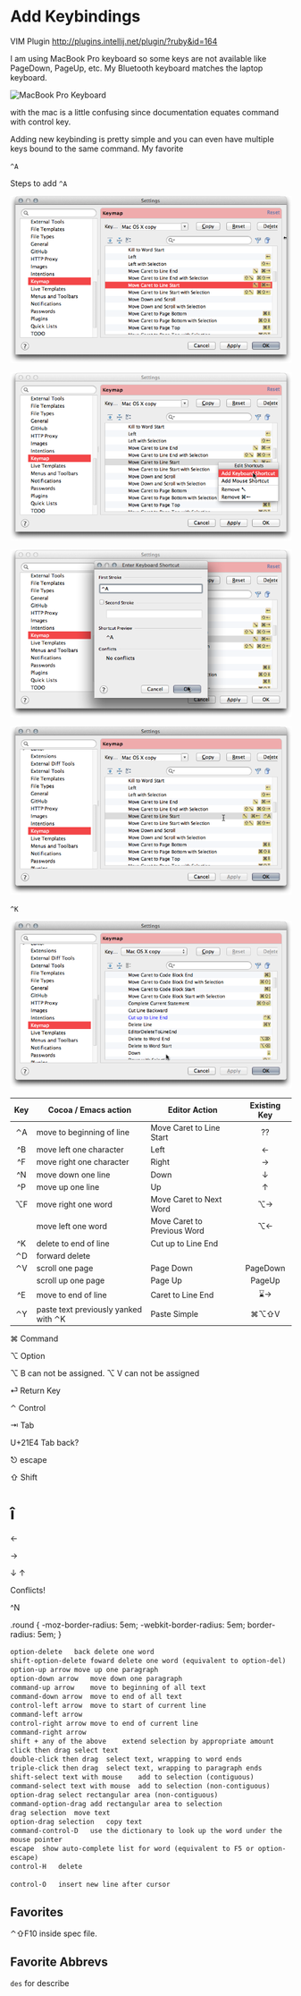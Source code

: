 # Add Keybindings #

VIM Plugin http://plugins.intellij.net/plugin/?ruby&id=164

I am using MacBook Pro keyboard so some keys are not available like PageDown, PageUp, etc.   My Bluetooth keyboard matches the laptop keyboard.

![MacBook Pro Keyboard](http://farm4.static.flickr.com/3628/3394329465_6ec79a7b1d.jpg)


with the mac is a little confusing since documentation equates
command with control key. 

Adding new keybinding is pretty simple and you can even have multiple keys bound to the same command.
My favorite 

`^A`

Steps to add `^A` 

![Step 1](images/control-A-1.png)

![Step 2](images/control-A-2.png)

![Step 3](images/control-A-3.png)

![Move Caret to Line Start](images/control-A.png)

`^K`

![Cut up to Line End](images/control-K.png)

| Key 	| Cocoa / Emacs action 	| Editor Action	| Existing Key 	|
| :----:	| ----------------------	| ----------------	| :----: 	|
| &#8963;A	| move to beginning of line	| Move Caret to Line Start	| ??	|
| &#94;B	| move left one character 	| Left 	| &larr;	|
| &#94;F 	| move right one character 	| Right	| &rarr;	|
| &#94;N 	| move down one line	| Down	| &darr;	|
| &#94;P 	| move up one line 	| Up	| &uarr;	|
| &#8997;F	| move right one word	| Move Caret to Next Word	| &#8997;&rarr;	|
| 	| move left one word 	| Move Caret to Previous Word 	| &#8997;&larr;	|
| &#94;K	| delete to end of line	| Cut up to Line End	| 	|
| &#8963;D	| forward delete 	| 	| 	|
| &#8963;V	| scroll one page	| Page Down	| PageDown	|
| 	| scroll up one page	| Page Up	| PageUp	|
| &#94;E 	| move to end of line	| Caret to Line End 	| &#8987;&rarr; 	|
| &#8963;Y 	| paste text previously yanked with &#8963;K	| Paste Simple	| &#8984;&#8997;&#8679;V	|
	

 
 
&#8984; Command

&#8997; Option

&#8997; B can not be assigned.
&#8997; V can not be assigned

&#x23CE; Return Key

&#8963; Control

&#8677; Tab

 U+21E4 Tab back?

&#9099; escape

&#8679;  Shift

# &icirc;

&larr; 

&rarr;

&darr; &uarr;

Conflicts!

^N 

.round {
  -moz-border-radius:    5em;
  -webkit-border-radius: 5em;
  border-radius:               5em;
} 

	option-delete	back delete one word
	shift-option-delete	foward delete one word (equivalent to option-del)
	option-up arrow	move up one paragraph
	option-down arrow	move down one paragraph
	command-up arrow	move to beginning of all text
	command-down arrow	move to end of all text
	control-left arrow	move to start of current line
	command-left arrow
	control-right arrow	move to end of current line
	command-right arrow
	shift + any of the above	extend selection by appropriate amount
	click then drag	select text
	double-click then drag	select text, wrapping to word ends
	triple-click then drag	select text, wrapping to paragraph ends
	shift-select text with mouse	add to selection (contiguous)
	command-select text with mouse	add to selection (non-contiguous)
	option-drag	select rectangular area (non-contiguous)
	command-option-drag	add rectangular area to selection
	drag selection	move text
	option-drag selection	copy text
	command-control-D	use the dictionary to look up the word under the mouse pointer
	escape	show auto-complete list for word (equivalent to F5 or option-escape)
	control-H	delete
	
	control-O	insert new line after cursor


## Favorites ##

&#8963;&#8679;F10 inside spec file.

## Favorite Abbrevs ##

`des` for describe
